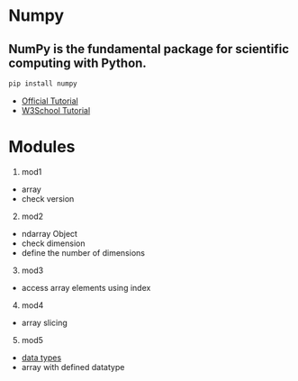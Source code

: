 # Numpy
## NumPy is the fundamental package for scientific computing with Python.
```markdown
pip install numpy
```
- [Official Tutorial](https://numpy.org/numpy-tutorials/)
- [W3School Tutorial](https://www.w3schools.com/python/numpy/default.asp)

# Modules

1. mod1
- array
- check version


2. mod2
- ndarray Object
- check dimension
- define the number of dimensions

3. mod3
- access array elements using index

4. mod4
- array slicing

5. mod5
- [data types](https://www.w3schools.com/python/numpy/numpy_data_types.asp)
- array with defined datatype
